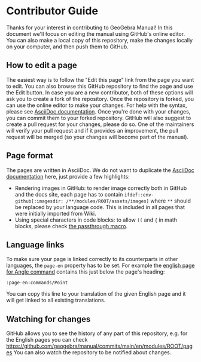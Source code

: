 # Contributor Guide
Thanks for your interest in contributing to GeoGebra Manual!
In this document we'll focus on editing the manual using GitHub's online editor.
You can also make a local copy of this repository, make the changes locally on your computer, and then push them to GitHub.


## How to edit a page
The easiest way is to follow the "Edit this page" link from the page you want to edit.
You can also browse this GitHub repository to find the page and use the Edit button.
In case you are a new contributor, both of these options will ask you to create a fork of the repository.
Once the repository is forked, you can use the online editor to make your changes.
For help with the syntax, please see [AsciiDoc documentation](https://docs.asciidoctor.org/asciidoc/latest/).
Once you're done with your changes, you can commit them to your forked repository.
GitHub will also suggest to create a pull request for your changes, please do so.
One of the maintainers will verify your pull request and if it provides an improvement, the pull request will be merged (so your changes will become part of the manual).

## Page format
The pages are written in AsciiDoc. We do not want to duplicate the [AsciiDoc documentation](https://docs.asciidoctor.org/asciidoc/latest/) here, just provide a few highlights:
* Rendering images in GitHub: to render image correctly both in GitHub and the docs site, each page has to contain `ifdef::env-github[:imagesdir: /**/modules/ROOT/assets/images]` where `**` should be replaced by your language code. This is included in all pages that were initially imported from Wiki.
* Using special characters in code blocks: to allow `((` and `{` in math blocks, please check [the passthrough macro](https://docs.asciidoctor.org/asciidoc/latest/pass/pass-macro/).

## Language links
To make sure your page is linked correctly to its counterparts in other languages, the `page-en` property has to be set. For example the [english page for Angle command](https://github.com/geogebra/manual/blob/main/en/modules/ROOT/pages/commands/Angle.adoc?plain=1) contains this just below the page's heading:
```asciidoc
:page-en:commands/Point
```
You can copy this line to your translation of the given English page and it will get linked to all existing translations.

## Watching for changes
GitHub allows you to see the history of any part of this repository, e.g. for the English pages you can check
https://github.com/geogebra/manual/commits/main/en/modules/ROOT/pages
You can also watch the repository to be notified about changes.
